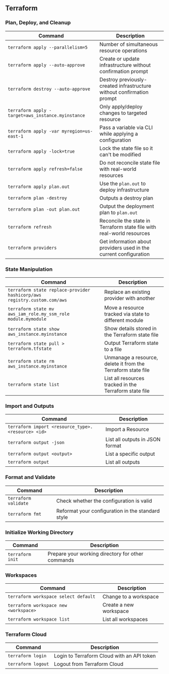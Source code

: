 ## **Terraform**

### **Plan, Deploy, and Cleanup**
| Command                                        | Description                                                |
|------------------------------------------------|------------------------------------------------------------|
| `terraform apply --parallelism=5`              | Number of simultaneous resource operations                  |
| `terraform apply --auto-approve`               | Create or update infrastructure without confirmation prompt |
| `terraform destroy --auto-approve`             | Destroy previously-created infrastructure without confirmation prompt |
| `terraform apply -target=aws_instance.myinstance`| Only apply/deploy changes to targeted resource             |
| `terraform apply -var myregion=us-east-1`      | Pass a variable via CLI while applying a configuration       |
| `terraform apply -lock=true`                   | Lock the state file so it can't be modified                 |
| `terraform apply refresh=false`                | Do not reconcile state file with real-world resources        |
| `terraform apply plan.out`                     | Use the `plan.out` to deploy infrastructure                 |
| `terraform plan -destroy`                      | Outputs a destroy plan                                      |
| `terraform plan -out plan.out`                 | Output the deployment plan to `plan.out`                    |
| `terraform refresh`                            | Reconcile the state in Terraform state file with real-world resources |
| `terraform providers`                          | Get information about providers used in the current configuration |

### **State Manipulation**
| Command                                        | Description                                                |
|------------------------------------------------|------------------------------------------------------------|
| `terraform state replace-provider hashicorp/aws registry.custom.com/aws` | Replace an existing provider with another   |
| `terraform state mv aws_iam_role.my_ssm_role module.mymodule` | Move a resource tracked via state to different module |
| `terraform state show aws_instance.myinstance`  | Show details stored in the Terraform state file             |
| `terraform state pull > terraform.tfstate`      | Output Terraform state to a file                            |
| `terraform state rm aws_instance.myinstance`    | Unmanage a resource, delete it from the Terraform state file |
| `terraform state list`                         | List all resources tracked in the Terraform state file      |

### **Import and Outputs**
| Command                                        | Description                                                |
|------------------------------------------------|------------------------------------------------------------|
| `terraform import <resource_type>.<resource> <id>` | Import a Resource                                      |
| `terraform output -json`                       | List all outputs in JSON format                            |
| `terraform output <output>`                    | List a specific output                                     |
| `terraform output`                             | List all outputs                                           |



### **Format and Validate**
| Command               | Description                                            |
|-----------------------|--------------------------------------------------------|
| `terraform validate`   | Check whether the configuration is valid               |
| `terraform fmt`        | Reformat your configuration in the standard style      |



### **Initialize Working Directory**
| Command               | Description                                            |
|-----------------------|--------------------------------------------------------|
| `terraform init`       | Prepare your working directory for other commands      |


### **Workspaces**
| Command                                        | Description                                                |
|------------------------------------------------|------------------------------------------------------------|
| `terraform workspace select default`           | Change to a workspace                                       |
| `terraform workspace new <workspace>`          | Create a new workspace                                      |
| `terraform workspace list`                     | List all workspaces                                         |



### **Terraform Cloud**
| Command                                        | Description                                                |
|------------------------------------------------|------------------------------------------------------------|
| `terraform login`                              | Login to Terraform Cloud with an API token                  |
| `terraform logout`                             | Logout from Terraform Cloud                                 |
